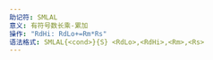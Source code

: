 ```yaml
---
助记符: SMLAL
意义: 有符号数长乘-累加
操作: "RdHi: RdLo+=Rm*Rs"
语法格式: SMLAL{<cond>}{S} <RdLo>,<RdHi>,<Rm>,<Rs>
---
```

